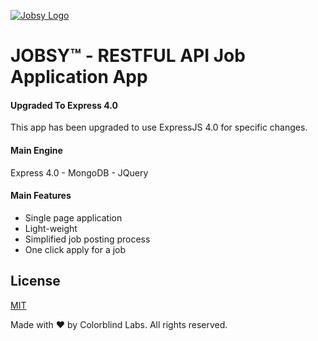 [![Jobsy Logo](http://beta.colorblindlabs.com/assets/img/jobsy_logo_black.png)](http://beta.jobsy.io/)
# JOBSY&trade; - RESTFUL API Job Application App

#### Upgraded To Express 4.0
This app has been upgraded to use ExpressJS 4.0 for specific changes.

#### Main Engine
Express 4.0 - MongoDB - JQuery

#### Main Features
- Single page application
- Light-weight
- Simplified job posting process
- One click apply for a job

## License

[MIT](LICENSE)







Made with &#9829; by Colorblind Labs. All rights reserved.
